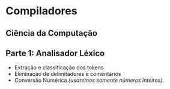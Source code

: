 # Compiladores
## Ciência da Computação

## Parte 1: Analisador Léxico
- Extração e classificação dos tokens
- Eliminação de delimitadores e comentários
- Conversão Numérica *(usaremos somente números inteiros)*.


